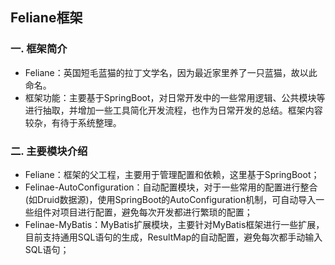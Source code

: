 ## 					Feliane框架

### 一. 框架简介

- Feliane：英国短毛蓝猫的拉丁文学名，因为最近家里养了一只蓝猫，故以此命名。
- 框架功能：主要基于SpringBoot，对日常开发中的一些常用逻辑、公共模块等进行抽取，并增加一些工具简化开发流程，也作为日常开发的总结。框架内容较杂，有待于系统整理。



### 二. 主要模块介绍

- Feliane：框架的父工程，主要用于管理配置和依赖，这里基于SpringBoot；
- Felinae-AutoConfiguration：自动配置模块，对于一些常用的配置进行整合(如Druid数据源)，使用SpringBoot的AutoConfiguration机制，可自动导入一些组件对项目进行配置，避免每次开发都进行繁琐的配置；
- Felinae-MyBatis：MyBatis扩展模块，主要针对MyBatis框架进行一些扩展，目前支持通用SQL语句的生成，ResultMap的自动配置，避免每次都手动输入SQL语句；